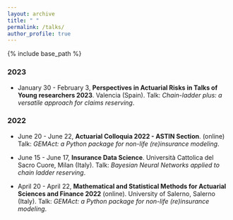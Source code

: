 ```yaml
---
layout: archive
title: " "
permalink: /talks/
author_profile: true
---
```


{% include base_path %}

### 2023

* January 30 - February 3, **Perspectives in Actuarial Risks in Talks of Young researchers 2023**. Valencia (Spain). Talk: *Chain-ladder plus: a versatile approach for claims reserving*.

### 2022

* June 20 - June 22, **Actuarial Colloquia 2022 - ASTIN Section**. (online) Talk: *GEMAct: a Python package for non-life (re)insurance modeling*.

* June 15 - June 17, **Insurance Data Science**. Università Cattolica del Sacro Cuore, Milan (Italy). Talk: *Bayesian Neural Networks applied to chain ladder reserving*.

* April 20 - April 22, **Mathematical and Statistical Methods for Actuarial Sciences and Finance 2022** (online). University of Salerno, Salerno (Italy). Talk: *GEMAct: a Python package for non-life (re)insurance modeling*.
